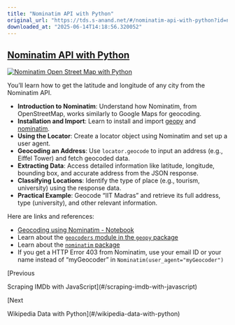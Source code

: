 ```yaml
---
title: "Nominatim API with Python"
original_url: "https://tds.s-anand.net/#/nominatim-api-with-python?id=nominatim-api-with-python"
downloaded_at: "2025-06-14T14:18:56.320052"
---
```


[Nominatim API with Python](#/nominatim-api-with-python?id=nominatim-api-with-python)
-------------------------------------------------------------------------------------

[![Nominatim Open Street Map with Python](https://i.ytimg.com/vi_webp/f0PZ-pphAXE/sddefault.webp)](https://youtu.be/f0PZ-pphAXE)

You’ll learn how to get the latitude and longitude of any city from the Nominatim API.

* **Introduction to Nominatim**: Understand how Nominatim, from OpenStreetMap, works similarly to Google Maps for geocoding.
* **Installation and Import**: Learn to install and import [geopy](https://geopy.readthedocs.io/) and [nominatim](https://nominatim.org/).
* **Using the Locator**: Create a locator object using Nominatim and set up a user agent.
* **Geocoding an Address**: Use `locator.geocode` to input an address (e.g., Eiffel Tower) and fetch geocoded data.
* **Extracting Data**: Access detailed information like latitude, longitude, bounding box, and accurate address from the JSON response.
* **Classifying Locations**: Identify the type of place (e.g., tourism, university) using the response data.
* **Practical Example**: Geocode “IIT Madras” and retrieve its full address, type (university), and other relevant information.

Here are links and references:

* [Geocoding using Nominatim - Notebook](https://colab.research.google.com/drive/1-vvP-UyMjHgBqc-hdsUhm3Bsbgi7oO6g)
* Learn about the [`geocoders` module in the `geopy` package](https://geopy.readthedocs.io/)
* Learn about the [`nominatim` package](https://nominatim.org/release-docs/develop/api/Overview/)
* If you get a HTTP Error 403 from Nominatim, use your email ID or your name instead of “myGeocoder” in `Nominatim(user_agent="myGeocoder")`

[Previous

Scraping IMDb with JavaScript](#/scraping-imdb-with-javascript)

[Next

Wikipedia Data with Python](#/wikipedia-data-with-python)